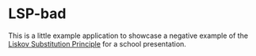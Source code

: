 # LSP-bad
This is a little example application to showcase a negative example of the [Liskov Substitution Principle](https://en.wikipedia.org/wiki/Liskov_substitution_principle) for a school presentation. 

